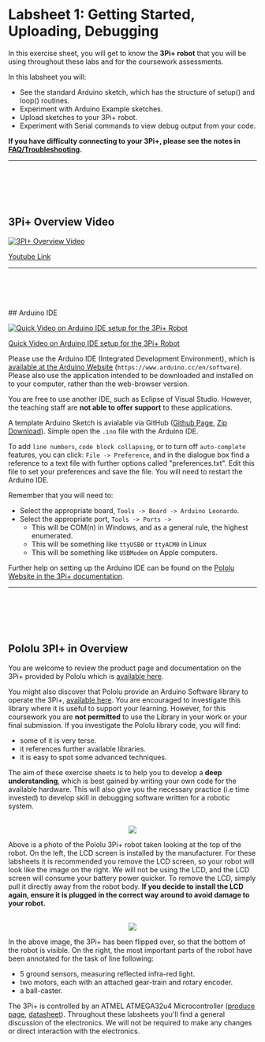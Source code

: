 # Labsheet 1: Getting Started, Uploading, Debugging

In this exercise sheet, you will get to know the **3Pi+ robot** that you will be using throughout these labs and for the coursework assessments. 


In this labsheet you will:

+ See the standard Arduino sketch, which has the structure of setup() and loop() routines.
+ Experiment with Arduino Example sketches.
+ Upload sketches to your 3Pi+ robot.
+ Experiment with Serial commands to view debug output from your code.


**If you have difficulty connecting to your 3Pi+, please see the notes in <a href="https://github.com/paulodowd/EMATM0054_22-23/blob/main/Labsheets/Core/L0_TroubleShooting.md">FAQ/Troubleshooting</a>.**

<hr>
<br><br><br><br>

## 3Pi+ Overview Video



[![3PI+ Overview Video](https://img.youtube.com/vi/BRJKrKbe4Uw/0.jpg)](https://www.youtube.com/watch?v=BRJKrKbe4Uw)

<a href="https://youtu.be/BRJKrKbe4Uw">Youtube Link</a>

<hr>
<br><br><br><br>
## Arduino IDE



[![Quick Video on Arduino IDE setup for the 3Pi+ Robot](https://img.youtube.com/vi/0W2lgNKPqKY/0.jpg)](https://www.youtube.com/watch?v=0W2lgNKPqKY)

<a href="https://youtu.be/0W2lgNKPqKY">Quick Video on Arduino IDE setup for the 3Pi+ Robot</a>


Please use the Arduino IDE (Integrated Development Environment), which is <a href="https://www.arduino.cc/en/software">available at the Arduino Website</a> (`https://www.arduino.cc/en/software`).  Please also use the application intended to be downloaded and installed on to your computer, rather than the web-browser version.

You are free to use another IDE, such as Eclipse of Visual Studio.  However, the teaching staff are **not able to offer support** to these applications.

A template Arduino Sketch is avialable via GitHub (<a href="https://github.com/paulodowd/EMATM0053_21_22/tree/main/3PI_CodeStub">Github Page</a>, <a href="https://github.com/paulodowd/EMATM0053_21_22/raw/main/3PI_CodeStub/Labsheet_X.zip">Zip Download</a>).  Simple open the `.ino` file with the Arduino IDE.

To add `line numbers`, `code block collapsing`, or to turn off `auto-complete` features, you can click: `File -> Preference`, and in the dialogue box find a reference to a text file with further options called "preferences.txt".  Edit this file to set your preferences and save the file.   You will need to restart the Arduino IDE. 

Remember that you will need to:
- Select the appropriate board, `Tools -> Board -> Arduino Leonardo`.  
- Select the appropriate port, `Tools -> Ports ->`
  - This will be COM(n) in Windows, and as a general rule, the highest enumerated.
  - This will be something like `ttyUSB0` or `ttyACM0` in Linux
  - This will be something like `USBModem` on Apple computers. 

Further help on setting up the Arduino IDE can be found on the <a href="https://www.pololu.com/docs/0J83/6.2">Pololu Website in the 3Pi+ documentation</a>.

<hr>
<br><br><br><br>

## Pololu 3PI+ in Overview

 You are welcome to review the product page and documentation on the 3Pi+ provided by Pololu which is <a href="https://www.pololu.com/product/3737/resources">available here</a>.  

You might also discover that Pololu provide an Arduino Software library to operate the 3Pi+, <a href="https://github.com/pololu/pololu-3pi-plus-32u4-arduino-library">available here</a>.  You are encouraged to investigate this library where it is useful to support your learning.  However, for this coursework you are **not permitted** to use the Library in your work or your final submission.  If you investigate the Pololu library code, you will find:
- some of it is very terse.
- it references further available libraries. 
- it is easy to spot some advanced techniques.  

The aim of these exercise sheets is to help you to develop a **deep understanding**, which is best gained by writing your own code for the available hardware.  This will also give you the necessary practice (i.e time invested) to develop skill in debugging software written for a robotic system.  

<p align="center">
<br>
<img src="https://github.com/paulodowd/EMATM0054_22-23/blob/main/Images/3PI_Top_Annotated.png?raw=true">
<br>
</p>

Above is a photo of the Pololu 3Pi+ robot taken looking at the top of the robot.  On the left, the LCD screen is installed by the manufacturer.  For these labsheets it is recommended you remove the LCD screen, so your robot will look like the image on the right.  We will not be using the LCD, and the LCD screen will consume your battery power quicker.  To remove the LCD, simply pull it directly away from the robot body.  **If you decide to install the LCD again, ensure it is plugged in the correct way around to avoid damage to your robot.**

<p align="center">
<br>
<img src="https://github.com/paulodowd/EMATM0054_22-23/blob/main/Images/3PI_BottomAnnotated.png?raw=true">
<br>
</p>

In the above image, the 3Pi+ has been flipped over, so that the bottom of the robot is visible.  On the right, the most important parts of the robot have been annotated for the task of line following:
- 5 ground sensors, measuring reflected infra-red light.
- two motors, each with an attached gear-train and rotary encoder.
- a ball-caster.


The 3Pi+ is controlled by an ATMEL ATMEGA32u4 Microcontroller (<a href="https://www.microchip.com/en-us/product/ATmega32U4">produce page</a>, <a href="https://ww1.microchip.com/downloads/en/DeviceDoc/Atmel-7766-8-bit-AVR-ATmega16U4-32U4_Datasheet.pdf">datasheet</a>).  Throughout these labsheets you'll find a general discussion of the electronics.  We will not be required to make any changes or direct interaction with the electronics.  


